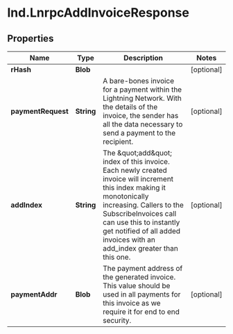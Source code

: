 # lnd.LnrpcAddInvoiceResponse

## Properties

Name | Type | Description | Notes
------------ | ------------- | ------------- | -------------
**rHash** | **Blob** |  | [optional] 
**paymentRequest** | **String** | A bare-bones invoice for a payment within the Lightning Network. With the details of the invoice, the sender has all the data necessary to send a payment to the recipient. | [optional] 
**addIndex** | **String** | The \&quot;add\&quot; index of this invoice. Each newly created invoice will increment this index making it monotonically increasing. Callers to the SubscribeInvoices call can use this to instantly get notified of all added invoices with an add_index greater than this one. | [optional] 
**paymentAddr** | **Blob** | The payment address of the generated invoice. This value should be used in all payments for this invoice as we require it for end to end security. | [optional] 


